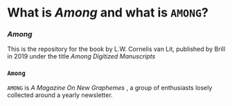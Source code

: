 # What is _Among_ and what is ```AMONG```?


### _Among_ 
This is the repository for the book by L.W. Cornelis van Lit, published by Brill in 2019 under the title _Among Digitized Manuscripts_

### ```Among```
```AMONG``` is _A Magazine On New Graphemes_ , a group of enthusiasts losely collected around a yearly newsletter.
